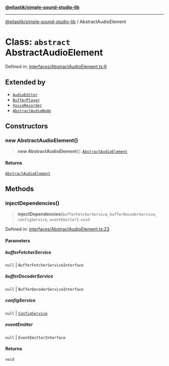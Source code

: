 [**@eliastik/simple-sound-studio-lib**](../README.md)

***

[@eliastik/simple-sound-studio-lib](../README.md) / AbstractAudioElement

# Class: `abstract` AbstractAudioElement

Defined in: [interfaces/AbstractAudioElement.ts:9](https://github.com/Eliastik/simple-sound-studio-lib/blob/0b10c3b81c1652144dad2a0ffc521944ea0abee2/lib/interfaces/AbstractAudioElement.ts#L9)

## Extended by

- [`AudioEditor`](AudioEditor.md)
- [`BufferPlayer`](BufferPlayer.md)
- [`VoiceRecorder`](VoiceRecorder.md)
- [`AbstractAudioNode`](AbstractAudioNode.md)

## Constructors

### new AbstractAudioElement()

> **new AbstractAudioElement**(): [`AbstractAudioElement`](AbstractAudioElement.md)

#### Returns

[`AbstractAudioElement`](AbstractAudioElement.md)

## Methods

### injectDependencies()

> **injectDependencies**(`bufferFetcherService`, `bufferDecoderService`, `configService`, `eventEmitter`): `void`

Defined in: [interfaces/AbstractAudioElement.ts:23](https://github.com/Eliastik/simple-sound-studio-lib/blob/0b10c3b81c1652144dad2a0ffc521944ea0abee2/lib/interfaces/AbstractAudioElement.ts#L23)

#### Parameters

##### bufferFetcherService

`null` | `BufferFetcherServiceInterface`

##### bufferDecoderService

`null` | `BufferDecoderServiceInterface`

##### configService

`null` | [`ConfigService`](../interfaces/ConfigService.md)

##### eventEmitter

`null` | `EventEmitterInterface`

#### Returns

`void`
